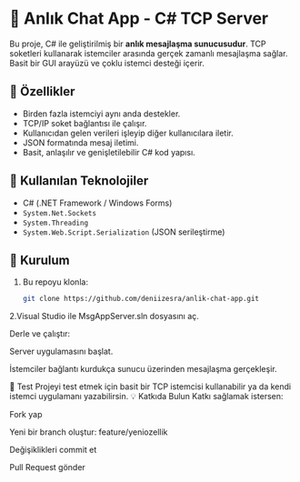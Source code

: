 # 📨 Anlık Chat App - C# TCP Server

Bu proje, C# ile geliştirilmiş bir **anlık mesajlaşma sunucusudur**. TCP soketleri kullanarak istemciler arasında gerçek zamanlı mesajlaşma sağlar. Basit bir GUI arayüzü ve çoklu istemci desteği içerir.

## 🚀 Özellikler

- Birden fazla istemciyi aynı anda destekler.
- TCP/IP soket bağlantısı ile çalışır.
- Kullanıcıdan gelen verileri işleyip diğer kullanıcılara iletir.
- JSON formatında mesaj iletimi.
- Basit, anlaşılır ve genişletilebilir C# kod yapısı.

## 🧰 Kullanılan Teknolojiler

- C# (.NET Framework / Windows Forms)
- `System.Net.Sockets`
- `System.Threading`
- `System.Web.Script.Serialization` (JSON serileştirme)



## 📂 Kurulum

1. Bu repoyu klonla:
   ```bash
   git clone https://github.com/deniizesra/anlik-chat-app.git
2.Visual Studio ile MsgAppServer.sln dosyasını aç.

Derle ve çalıştır:

Server uygulamasını başlat.

İstemciler bağlantı kurdukça sunucu üzerinden mesajlaşma gerçekleşir.

🧪 Test
Projeyi test etmek için basit bir TCP istemcisi kullanabilir ya da kendi istemci uygulamanı yazabilirsin.
💡 Katkıda Bulun
Katkı sağlamak istersen:

Fork yap

Yeni bir branch oluştur: feature/yeniozellik

Değişiklikleri commit et

Pull Request gönder
